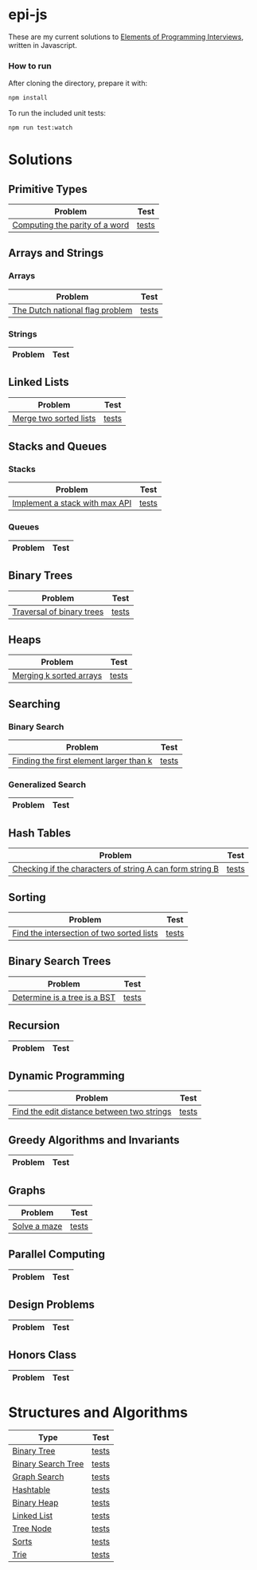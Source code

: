   epi-js
======

These are my current solutions to [Elements of Programming Interviews][1], written in Javascript.

### How to run
After cloning the directory, prepare it with:
```bash
npm install
```

To run the included unit tests:
```bash
npm run test:watch
```

Solutions
=========

Primitive Types
---------------

| Problem                                                                  | Test         |
|--------------------------------------------------------------------------|:------------:|
| [Computing the parity of a word][2]                                      | [tests][3]   |

Arrays and Strings
-----------------

### Arrays

| Problem                                                                  | Test         |
|--------------------------------------------------------------------------|:------------:|
| [The Dutch national flag problem][4]                                     | [tests][5]   |


### Strings

| Problem                                                                  | Test         |
|--------------------------------------------------------------------------|:------------:|


Linked Lists
------------

| Problem                                                                  | Test         |
|--------------------------------------------------------------------------|:------------:|
| [Merge two sorted lists][6]                                              | [tests][7]   |


Stacks and Queues
-----------------

### Stacks

| Problem                                                                  | Test         |
|--------------------------------------------------------------------------|:------------:|
| [Implement a stack with max API][8]                                      | [tests][9]   |


### Queues

| Problem                                                                  | Test         |
|--------------------------------------------------------------------------|:------------:|


Binary Trees
------------

| Problem                                                                  | Test         |
|--------------------------------------------------------------------------|:------------:|
| [Traversal of binary trees][10]                                          | [tests][11]  |

Heaps
-----

| Problem                                                                  | Test         |
|--------------------------------------------------------------------------|:------------:|
| [Merging k sorted arrays][12]                                            | [tests][13]  |

Searching
---------

### Binary Search

| Problem                                                                  | Test         |
|--------------------------------------------------------------------------|:------------:|
| [Finding the first element larger than k][14]                            | [tests][15]  |

### Generalized Search

| Problem                                                                  | Test         |
|--------------------------------------------------------------------------|:------------:|

Hash Tables
-----------

| Problem                                                                  | Test         |
|--------------------------------------------------------------------------|:------------:|
| [Checking if the characters of string A can form string B][16]           | [tests][17]  |

Sorting
-------

| Problem                                                                  | Test         |
|--------------------------------------------------------------------------|:------------:|
| [Find the intersection of two sorted lists][18]                          | [tests][19]  |

Binary Search Trees
-------------------

| Problem                                                                  | Test         |
|--------------------------------------------------------------------------|:------------:|
| [Determine is a tree is a BST][20]                                       | [tests][21]  |

Recursion
---------

| Problem                                                                  | Test         |
|--------------------------------------------------------------------------|:------------:|

Dynamic Programming
-------------------

| Problem                                                                  | Test         |
|--------------------------------------------------------------------------|:------------:|
| [Find the edit distance between two strings][22]                         | [tests][23]  |

Greedy Algorithms and Invariants
--------------------------------

| Problem                                                                  | Test         |
|--------------------------------------------------------------------------|:------------:|

Graphs
------

| Problem                                                                  | Test         |
|--------------------------------------------------------------------------|:------------:|
| [Solve a maze][24]                                                       | [tests][25]  |

Parallel Computing
------------------

| Problem                                                                  | Test         |
|--------------------------------------------------------------------------|:------------:|

Design Problems
---------------

| Problem                                                                  | Test         |
|--------------------------------------------------------------------------|:------------:|

Honors Class
------------

| Problem                                                                  | Test         |
|--------------------------------------------------------------------------|:------------:|

Structures and Algorithms
=========

| Type                                                                     | Test         |
|--------------------------------------------------------------------------|:------------:|
| [Binary Tree][26]                                                        | [tests][27]  |
| [Binary Search Tree][28]                                                 | [tests][29]  |
| [Graph Search][30]                                                       | [tests][31]  |
| [Hashtable][32]                                                          | [tests][33]  |
| [Binary Heap][34]                                                        | [tests][35]  |
| [Linked List][36]                                                        | [tests][37]  |
| [Tree Node][38]                                                          | [tests][39]  |
| [Sorts][40]                                                              | [tests][41]  |
| [Trie][44]                                                               | [tests][45]  |

[1]:   http://elementsofprogramminginterviews.com
[2]:   src/ch05-ptypes/p05-01.js
[3]:   src/ch05-ptypes/p05-01.spec.js
[4]:   src/ch06-arrays/p06-01.js
[5]:   src/ch06-arrays/p06-01.spec.js
[6]:   src/ch07-linkedLists/p07-01.js
[7]:   src/ch07-linkedLists/p07-01.spec.js
[8]:   src/ch08-stacksAndQueues/p08-01.js
[9]:   src/ch08-stacksAndQueues/p08-01.spec.js
[10]:  src/ch09-bTrees/p09-05.js
[11]:  src/ch09-bTrees/p09-05.spec.js
[12]:  src/ch10-heaps/p10-01.js
[13]:  src/ch10-heaps/p10-01.spec.js
[14]:  src/ch11-searching/p11-02.js
[15]:  src/ch11-searching/p11-02.spec.js
[16]:  src/ch12-hashtables/p12-09.js
[17]:  src/ch12-hashtables/p12-09.spec.js
[18]:  src/ch13-sorting/p13-05.js
[19]:  src/ch13-sorting/p13-05.spec.js
[20]:  src/ch14-bst/p14-01.js
[21]:  src/ch14-bst/p14-01.spec.js
[22]:  src/ch15-meta/p15-11.js
[23]:  src/ch15-meta/p15-11.spec.js
[24]:  src/ch16-graphs/p16-01.js
[25]:  src/ch16-graphs/p16-01.spec.js
[26]:  library/binaryTree.js
[27]:  library/binaryTree.spec.js
[28]:  library/BST.js
[29]:  library/BST.spec.js
[30]:  library/graph.js
[31]:  library/graph.spec.js
[32]:  library/hashtable.js
[33]:  library/hastable.spec.js
[34]:  library/heap.js
[35]:  library/heap.spec.js
[36]:  library/linkedList.js
[37]:  library/linkedList.spec.js
[38]:  library/node.js
[39]:  library/node.spec.js
[40]:  library/sorts.js
[41]:  library/sorts.spec.js
[42]:  library/suffixTree.js
[43]:  library/suffixTree.spec.js
[44]:  library/trie.js
[45]:  library/trie.spec.js
